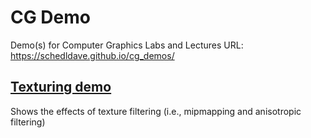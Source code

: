 # CG Demo
Demo(s) for Computer Graphics Labs and Lectures
URL: https://schedldave.github.io/cg_demos/

## [Texturing demo](https://schedldave.github.io/cg_demos/00_texturing/)
Shows the effects of texture filtering (i.e., mipmapping and anisotropic filtering)


